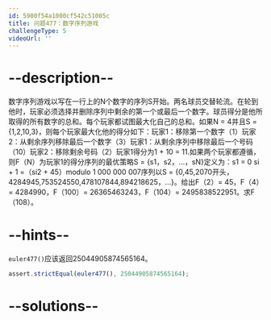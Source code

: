 ```yaml
---
id: 5900f54a1000cf542c51005c
title: 问题477：数字序列游戏
challengeType: 5
videoUrl: ''
---
```


# --description--

数字序列游戏以写在一行上的N个数字的序列S开始。两名球员交替轮流。在轮到他时，玩家必须选择并删除序列中剩余的第一个或最后一个数字。球员得分是他所取得的所有数字的总和。每个玩家都试图最大化自己的总和。如果N = 4并且S = {1,2,10,3}，则每个玩家最大化他的得分如下：玩家1：移除第一个数字（1）玩家2：从剩余序列移除最后一个数字（3）玩家1：从剩余序列中移除最后一个号码（10）玩家2：移除剩余号码（2）玩家1得分为1 + 10 = 11.如果两个玩家都遵循，则F（N）为玩家1的得分序列的最优策略S = {s1，s2，...，sN}定义为：s1 = 0 si + 1 =（si2 + 45）modulo 1 000 000 007序列以S = {0,45,2070开头，4284945,753524550,478107844,894218625，...}。给出F（2）= 45，F（4）= 4284990，F（100）= 26365463243，F（104）= 2495838522951。求F（108）。

# --hints--

`euler477()`应该返回25044905874565164。

```js
assert.strictEqual(euler477(), 25044905874565164);
```

# --solutions--


